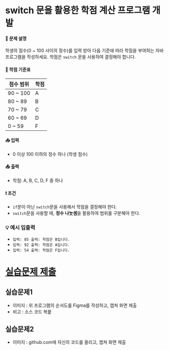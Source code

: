 
# switch 문을 활용한 학점 계산 프로그램 개발

#### 🧾 문제 설명

학생의 점수(0 ~ 100 사이의 정수)를 입력 받아 다음 기준에 따라 학점을 부여하는 자바 프로그램을 작성하세요. 학점은 `switch` 문을 사용하여 결정해야 합니다.

#### 🎯 학점 기준표

|점수 범위|학점|
|---|---|
|90 ~ 100|A|
|80 ~ 89|B|
|70 ~ 79|C|
|60 ~ 69|D|
|0 ~ 59|F|

#### 📥 입력

- 0 이상 100 이하의 정수 하나 (학생 점수)
    

#### 📤 출력

- 학점: A, B, C, D, F 중 하나
    

#### ❗ 조건

- `if`문이 아닌 `switch`문을 사용해서 학점을 결정해야 한다.
- `switch`문을 사용할 때, **정수 나눗셈**을 활용하여 범위를 구분해야 한다.

### 💡 예시 입출력

- `입력: 85 출력: 학점은 B입니다.`
- `입력: 92 출력: 학점은 A입니다.`
- `입력: 54 출력: 학점은 F입니다.`

# [실습문제 제출](../../../Notice/실습문제%20제출.md)

## 실습문제1

- 이미지 : 위 프로그램의 순서도를 Figma를 작성하고, 캡쳐 화면 제출
- 비고 : 소스 코드 복붙

## 실습문제2

- 이미지 : github.com에 자신의 코드를 올리고, 캡쳐 화면 제출